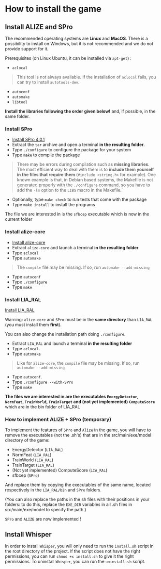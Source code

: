# How to install the game

## Install ALIZE and SPro

The recommended operating systems are **Linux** and **MacOS**. There is a possibility to install on Windows, but it is not recommended and we do not provide support for it.

Prerequisites (on Linux Ubuntu, it can be installed via `apt-get`) :

- `aclocal`

> This tool is not always available. If the installation of `aclocal` fails, you can try to install `autotools-dev`.

- `autoconf`
- `automake`
- `libtool`

**Install the libraries following the order given below!** and, if possible, in the same folder.

### Install SPro

- [Install SPro 4.0.1](http://www.irisa.fr/metiss/guig/SPro/SPro-4.0.1/SPro-4.0.1.tar.gz)
- Extract the `tar` archive and open a terminal **in the resulting folder**.
- Type `./configure` to configure the package for your system
- Type `make` to compile the package

> There may be errors during compilation such as **missing libraries**. The most efficient way to deal with them is to **include them yourself in the files that require them** (`#include <string.h>` for example). One known example is that, in Debian based systems, the Makefile is not generated properly with the `./configure` command, so you have to add the `-lm` option to the `LIBS` macro in the Makefile.`

- Optionally, type `make check` to run tests that come with the package
- Type `make install` to install the programs

The file we are interested in is the `sfbcep` executable which is now in the current folder

### Install alize-core

- [Install alize-core](https://github.com/ALIZE-Speaker-Recognition/alize-core)
- Extract `alize-core` and launch a terminal **in the resulting folder**
- Type `aclocal`
- Type `automake`

> The `compile` file may be missing. If so, run `automake --add-missing`

- Type `autoconf`
- Type `./configure`
- Type `make`

### Install LIA_RAL

[Install LIA_RAL](https://github.com/ALIZE-Speaker-Recognition/LIA_RAL)

Warning: `alize-core` and `SPro` must be in the **same directory** than `LIA_RAL` (you must install them **first**).

You can also change the installation path doing `./configure`.

- Extract `LIA_RAL` and launch a terminal **in the resulting folder**
- Type `aclocal`.
- Type `automake`

> Like for `alize-core`, the `compile` file may be missing. If so, run `automake --add-missing`

- Type `autoconf`.
- Type `./configure --with-SPro`
- Type `make`

**The files we are interested in are the executables `EnergyDetector`, `NormFeat`, `TrainWorld`, `TrainTarget` and (not yet implemented) `ComputeScore`** which are in the bin folder of LIA_RAL

### How to implement ALIZE + SPro (temporary)

To implement the features of `SPro` and `Alize` in the game, you will have to remove the executables (not the .sh's) that are in the src/main/exe/model directory of the game:

- EnergyDetector (`LIA_RAL`)
- NormFeat (`LIA_RAL`)
- TrainWorld (`LIA_RAL`)
- TrainTarget (`LIA_RAL`)
- (Not yet implemented) ComputeScore (`LIA_RAL`)
- sfbcep (`SPro`)

And replace them by copying the executables of the same name, located respectively in the `LIA_RAL/bin` and `SPro` folders.

(You can also replace the paths in the sh files with their positions in your folders: to do this, replace the `EXE_DIR` variables in all .sh files in src/main/exe/model to specify the path.)

`SPro` and `ALIZE` are now implemented !

## Install Whisper

In order to install `Whisper`, you will only need to run the `install.sh` script in the root directory of the project.
If the script does not have the right permissions, you can run `chmod +x install.sh` to give it the right permissions.
To uninstall `Whisper`, you can run the `uninstall.sh` script.
